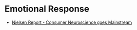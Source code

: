 # Emotional Response

* [Nielsen Report - Consumer Neuroscience goes Mainstream](http://www.nielsen.com/content/dam/nielsenglobal/us/docs/reports/journal-of-measurement/njm-from-theory-to-common-practice-consumer-neuroscience-goes-mainstream.pdf)
